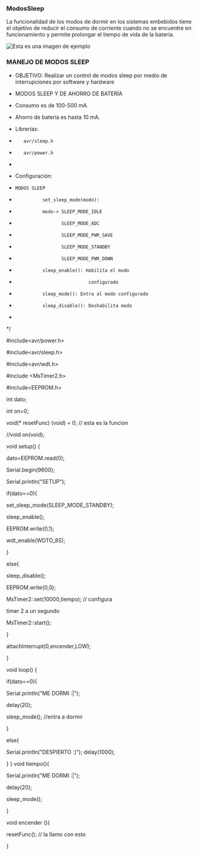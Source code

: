### ModosSleep

La funcionalidad de los modos de dormir en los
sistemas embebidos tiene el objetivo de reducir
el consumo de corriente cuando no se encuentre
en funcionamiento y permite prolongar el
tiempo de vida de la batería.

![Esta es una imagen de ejemplo](https://i0.wp.com/interface.khm.de/wp-content/uploads/2008/11/nightingale.jpg)



### MANEJO DE MODOS SLEEP

 * OBJETIVO: Realizar un control de modos sleep por medio de interrupciones por software y hardware
 * MODOS SLEEP Y DE AHORRO DE BATERÍA

 *  Consumo es de 100-500 mA.

 *  Ahorro de batería es hasta 10 mA.


 * Librerías:
 *        avr/sleep.h
 *        avr/power.h
 *         
 * Configuración:
 *     MODOS SLEEP
 *               set_sleep_mode(modo):
 *               modo-> SLEEP_MODE_IDLE
 *                      SLEEP_MODE_ADC                       
 *                      SLEEP_MODE_PWR_SAVE
 *                      SLEEP_MODE_STANDBY
 *                      SLEEP_MODE_PWR_DOWN
 *               sleep_enable(): Habilita el modo         
 *                                configurado
 *               sleep_mode(): Entra al modo configurado
 *               sleep_disable(): Deshabilita modo
 *                          
 */

#include<avr/power.h>

#include<avr/sleep.h>

#include<avr/wdt.h>

#include <MsTimer2.h>

#include<EEPROM.h>

int dato;

int on=0;

void(* resetFunc) (void) = 0; // esta es la 
funcion

//void on(void);

void setup() {

   dato=EEPROM.read(0);

   Serial.begin(9600);

   Serial.println("SETUP");

   if(dato==0){

set_sleep_mode(SLEEP_MODE_STANDBY);

 sleep_enable();

EEPROM.write(0,1);

 wdt_enable(WDTO_8S);

 }

 else{

 sleep_disable();

 EEPROM.write(0,0);

 MsTimer2::set(10000,tiempo); // configura

timer 2 a un segundo

 MsTimer2::start();

}

   attachInterrupt(0,encender,LOW);

}

void loop() {

if(dato==0){

  Serial.println("ME DORMI :|");

  delay(20);

 sleep_mode(); //entra a dormir

}

 else{

  Serial.println("DESPIERTO :)");
  delay(1000);

  }
}
void tiempo(){

  Serial.println("ME DORMI :|");

  delay(20);

  sleep_mode();

 }


 void encender (){

resetFunc();  // la llamo con esto 

 }